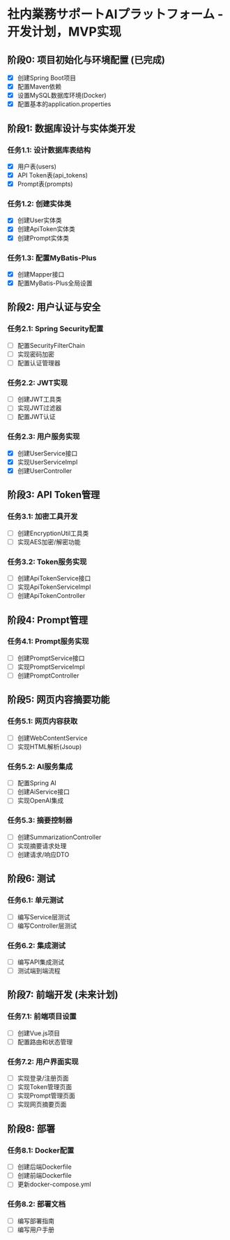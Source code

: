 # 社内業務サポートAIプラットフォーム - 开发计划，MVP实现

## 阶段0: 项目初始化与环境配置 (已完成)

- [x] 创建Spring Boot项目
- [x] 配置Maven依赖
- [x] 设置MySQL数据库环境(Docker)
- [x] 配置基本的application.properties

## 阶段1: 数据库设计与实体类开发

### 任务1.1: 设计数据库表结构
- [x] 用户表(users)
- [x] API Token表(api_tokens)
- [x] Prompt表(prompts)

### 任务1.2: 创建实体类
- [x] 创建User实体类
- [x] 创建ApiToken实体类
- [x] 创建Prompt实体类

### 任务1.3: 配置MyBatis-Plus
- [x] 创建Mapper接口
- [x] 配置MyBatis-Plus全局设置

## 阶段2: 用户认证与安全

### 任务2.1: Spring Security配置
- [ ] 配置SecurityFilterChain
- [ ] 实现密码加密
- [ ] 配置认证管理器

### 任务2.2: JWT实现
- [ ] 创建JWT工具类
- [ ] 实现JWT过滤器
- [ ] 配置JWT认证

### 任务2.3: 用户服务实现
- [x] 创建UserService接口
- [x] 实现UserServiceImpl
- [x] 创建UserController

## 阶段3: API Token管理

### 任务3.1: 加密工具开发
- [ ] 创建EncryptionUtil工具类
- [ ] 实现AES加密/解密功能

### 任务3.2: Token服务实现
- [ ] 创建ApiTokenService接口
- [ ] 实现ApiTokenServiceImpl
- [ ] 创建ApiTokenController

## 阶段4: Prompt管理

### 任务4.1: Prompt服务实现
- [ ] 创建PromptService接口
- [ ] 实现PromptServiceImpl
- [ ] 创建PromptController

## 阶段5: 网页内容摘要功能

### 任务5.1: 网页内容获取
- [ ] 创建WebContentService
- [ ] 实现HTML解析(Jsoup)

### 任务5.2: AI服务集成
- [ ] 配置Spring AI
- [ ] 创建AiService接口
- [ ] 实现OpenAI集成

### 任务5.3: 摘要控制器
- [ ] 创建SummarizationController
- [ ] 实现摘要请求处理
- [ ] 创建请求/响应DTO

## 阶段6: 测试

### 任务6.1: 单元测试
- [ ] 编写Service层测试
- [ ] 编写Controller层测试

### 任务6.2: 集成测试
- [ ] 编写API集成测试
- [ ] 测试端到端流程

## 阶段7: 前端开发 (未来计划)

### 任务7.1: 前端项目设置
- [ ] 创建Vue.js项目
- [ ] 配置路由和状态管理

### 任务7.2: 用户界面实现
- [ ] 实现登录/注册页面
- [ ] 实现Token管理页面
- [ ] 实现Prompt管理页面
- [ ] 实现网页摘要页面

## 阶段8: 部署

### 任务8.1: Docker配置
- [ ] 创建后端Dockerfile
- [ ] 创建前端Dockerfile
- [ ] 更新docker-compose.yml

### 任务8.2: 部署文档
- [ ] 编写部署指南
- [ ] 编写用户手册

